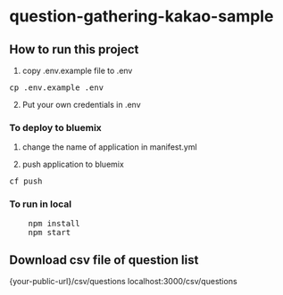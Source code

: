 # question-gathering-kakao-sample

## How to run this project

1. copy .env.example file to .env

<pre>cp .env.example .env</pre>

2. Put your own credentials in .env

### To deploy to bluemix

1. change the name of application in manifest.yml

2. push application to bluemix

<pre>cf push</pre>

### To run in local
<pre>
	npm install
	npm start
</pre>

## Download csv file of question list 

{your-public-url}/csv/questions
localhost:3000/csv/questions